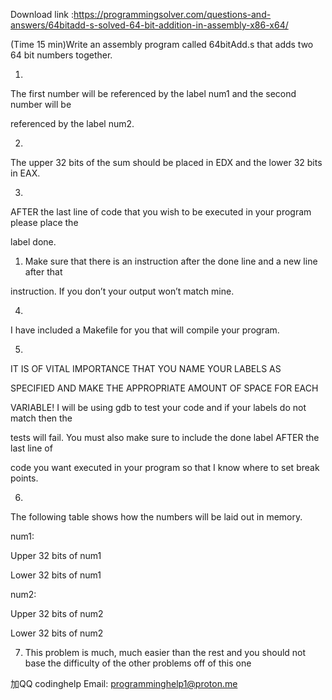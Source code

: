 Download link :https://programmingsolver.com/questions-and-answers/64bitadd-s-solved-64-bit-addition-in-assembly-x86-x64/

(Time 15 min)Write an assembly program called 64bitAdd.s that adds two 64 bit numbers together.

1.

The first number will be referenced by the label num1 and the second number will be

referenced by the label num2.

2.

The upper 32 bits of the sum should be placed in EDX and the lower 32 bits in EAX.

3.

AFTER the last line of code that you wish to be executed in your program please place the

label done.

1. Make sure that there is an instruction after the done line and a new line after that

instruction. If you don’t your output won’t match mine.

4.

I have included a Makefile for you that will compile your program.

5.

IT IS OF VITAL IMPORTANCE THAT YOU NAME YOUR LABELS AS

SPECIFIED AND MAKE THE APPROPRIATE AMOUNT OF SPACE FOR EACH

VARIABLE! I will be using gdb to test your code and if your labels do not match then the

tests will fail. You must also make sure to include the done label AFTER the last line of

code you want executed in your program so that I know where to set break points.

6.

The following table shows how the numbers will be laid out in memory.

num1:

Upper 32 bits of num1

Lower 32 bits of num1

num2:

Upper 32 bits of num2

Lower 32 bits of num2

7. This problem is much, much easier than the rest and you should not base the difficulty of the other problems off of this one

 加QQ codinghelp Email: programminghelp1@proton.me
  
